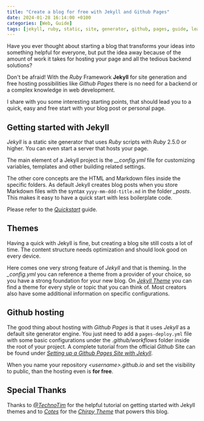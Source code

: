 ```yaml
---
title: "Create a blog for free with Jekyll and Github Pages"
date: 2024-01-28 16:14:00 +0100
categories: [Web, Guide]
tags: [jekyll, ruby, static, site, generator, github, pages, guide, learning, setup, programming]
---
```


Have you ever thought about starting a blog that transforms your ideas into something helpful for everyone,
but put the idea away because of the amount of work it takes for hosting your page and all the tedious backend
solutions?

Don't be afraid! With the *Ruby* Framework **Jekyll** for site generation and free hosting possibilities like
*Github Pages* there is no need for a backend or a complex knowledge in web development.

I share with you some interesting starting points, that should lead you to a quick, easy and free start with your 
blog post or personal page.

## Getting started with Jekyll
*Jekyll* is a static site generator that uses *Ruby* scripts with *Ruby* 2.5.0 or higher. You can even start a server that hosts
your page.

The main element of a Jekyll project is the *__config.yml* file for customizing variables, templates and other building related 
settings.

The other core concepts are the HTML and Markdown files inside the specific folders. As default Jekyll creates 
blog posts when you store Markdown files with the syntax ```yyyy-mm-ddd-title.md``` in the folder *_posts*.
This makes it easy to have a quick start with less boilerplate code.

Please refer to the _[Quickstart](https://jekyllrb.com/docs/)_ guide.

## Themes
Having a quick with Jekyll is fine, but creating a blog site still costs a lot of time. The content structure needs optimization and
should look good on every device. 

Here comes one very strong feature of *Jekyll* and that is theming. In the *_config.yml* you can reference a theme from a provider
of your choice, so you have a strong foundation for your new blog. On  _[Jekyll Theme](https://github.com/topics/jekyll-theme)_ you
can find a theme for
every style or topic that you can think of. Most creators also have some additional information on specific configurations.

## Github hosting
The good thing about hosting with *Github Pages* is that it uses *Jekyll* as a default site generator engine. You just need to
add a ```pages-deploy.yml``` file with some basic configurations under the *.github/workflows* folder inside the root of your project.
A complete tutorial from the official *Github* Site can be found under
_[Setting up a Github Pages Site with Jekyll](https://docs.github.com/en/pages/setting-up-a-github-pages-site-with-jekyll)_.

When you name your repository *\<username\>.github.io* and set the visibility to public, than the hosting even is **for free**.

## Special Thanks
Thanks to _[@TechnoTim](https://www.youtube.com/@TechnoTim)_ for the helpful tutorial on getting started with Jekyll themes
and to _[Cotes](https://github.com/cotes2020)_ for the _[Chirpy Theme](https://github.com/cotes2020/jekyll-theme-chirpy)_ that 
powers this blog.